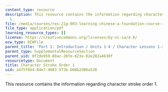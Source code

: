 ```yaml
---
content_type: resource
description: This resource contains the information regarding character stroke order
  1.
file: /media/courses/res-21g-003-learning-chinese-a-foundation-course-in-mandarin-spring-2011/a4f5f6b484e74683573bb08b2d06a528_MITRES_21G_003S11_stroke01.pdf
file_type: application/pdf
learning_resource_types: []
license: https://creativecommons.org/licenses/by-nc-sa/4.0/
ocw_type: OCWFile
parent_title: 'Part I: Introduction / Units 1-4 / Character Lessons 1-3'
parent_type: SupplementalResourceSection
parent_uid: 0f2de959-80ac-28fe-623e-02e282a4630f
resourcetype: Document
title: Character Stroke Order 1
uid: a4f5f6b4-84e7-4683-573b-b08b2d06a528
---
```

This resource contains the information regarding character stroke order 1.